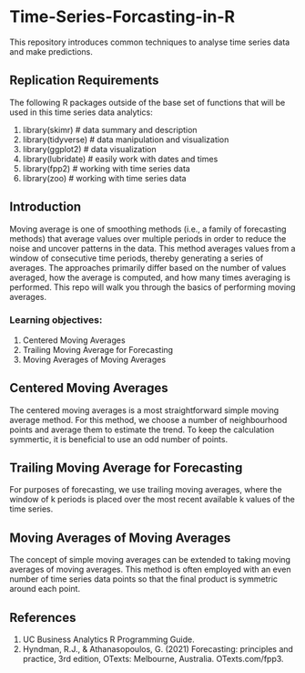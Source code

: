 # Time-Series-Forcasting-in-R
This repository introduces common techniques to analyse time series data and make predictions.

## Replication Requirements
The following R packages outside of the base set of functions that will be used in this time series data analytics:
1. library(skimr)          # data summary and description
2. library(tidyverse)      # data manipulation and visualization
3. library(ggplot2)        # data visualization
4. library(lubridate)      # easily work with dates and times
5. library(fpp2)           # working with time series data
6. library(zoo)            # working with time series data

## Introduction
Moving average is one of smoothing methods (i.e., a family of forecasting methods) that average values over multiple periods in order to reduce the noise and uncover patterns in the data. This method averages values from a window of consecutive time periods, thereby generating a series of averages. The approaches primarily differ based on the number of values averaged, how the average is computed, and how many times averaging is performed. This repo will walk you through the basics of performing moving averages.

### Learning objectives:
1. Centered Moving Averages
2. Trailing Moving Average for Forecasting
3. Moving Averages of Moving Averages

## Centered Moving Averages
The centered moving averages is a most straightforward simple moving average method. For this method, we choose a number of neighbourhood points and average them to estimate the trend. To keep the calculation symmertic, it is beneficial to use an odd number of points.

## Trailing Moving Average for Forecasting
For purposes of forecasting, we use trailing moving averages, where the window of k periods is placed over the most recent available k values of the time series.

## Moving Averages of Moving Averages
The concept of simple moving averages can be extended to taking moving averages of moving averages. This method is often employed with an even number of time series data points so that the final product is symmetric around each point.

## References
1. UC Business Analytics R Programming Guide.
2. Hyndman, R.J., & Athanasopoulos, G. (2021) Forecasting: principles and practice, 3rd edition, OTexts: Melbourne, Australia. OTexts.com/fpp3.
